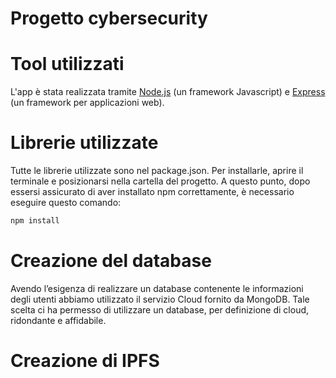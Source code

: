 # Progetto cybersecurity
# Tool utilizzati

L'app è stata realizzata tramite [Node.js](https://nodejs.org/it/) (un framework Javascript) e [Express](https://expressjs.com/it/) (un framework per applicazioni web).

# Librerie utilizzate

Tutte le librerie utilizzate sono nel package.json. Per installarle, aprire il terminale e posizionarsi nella cartella del progetto. A questo punto, dopo essersi assicurato di aver installato npm correttamente, è necessario eseguire questo comando:

```bash
npm install 
```

# Creazione del database

Avendo l’esigenza di realizzare un database contenente le informazioni degli utenti abbiamo utilizzato il servizio Cloud fornito da MongoDB.
Tale scelta ci ha permesso di utilizzare un database, per definizione di cloud, ridondante e affidabile.

# Creazione di IPFS
